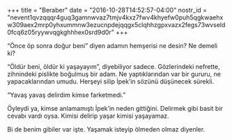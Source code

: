 +++
title = "Beraber"
date = "2016-10-28T14:52:57-04:00"
nostr_id = "nevent1qvzqqqr4guq3gamnwvaz7tmjv4kxz7fwv4khyefw0puh5qgkwaehxw309aex2mrp0yhxummnw3ezucnpdejqqgx5clqhhzgpxvazx2fegs73wvseld0fcq6z05ryywvqgkghhhex0srd9d0r"
+++

“Önce öp sonra doğur beni” diyen adamın hemşerisi ne desin? Ne demeli ki?

“Öldür beni, öldür ki yaşayayım”, diyebiliyor sadece. Gözlerindeki nefrette, zihnindeki pislikte boğulmuş bir adam. Ne yaptıklarından var bir gururu, ne yapacaklarından umudu. Herşeyi silip İpek’in sözünü düşünecek sürekli.

“Yavaş yavaş delirdim kimse farketmedi.”

Öyleydi ya, kimse anlamamıştı İpek’in neden gittiğini. Delirmek gibi basit bir cevabı vardı oysa. Kimisi delirip yaşar kimisi yaşayamaz.

Bi de benim gibiler var işte. Yaşamak isteyip ölmeden olmaz diyenler.
